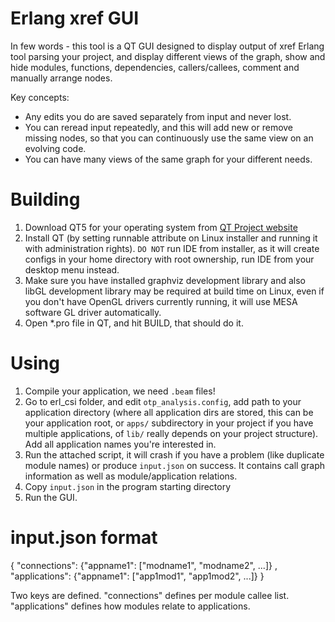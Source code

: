 # Erlang xref GUI

In few words - this tool is a QT GUI designed to display output of xref Erlang
tool parsing your project, and display different views of the graph, show and
hide modules, functions, dependencies, callers/callees, comment and manually
arrange nodes.

Key concepts:

*   Any edits you do are saved separately from input and never lost.
*   You can reread input repeatedly, and this will add new or remove missing
    nodes, so that you can continuously use the same view on an evolving code.
*   You can have many views of the same graph for your different needs.

# Building

1.  Download QT5 for your operating system from [QT Project website](http://qt-project.org)
1.  Install QT (by setting runnable attribute on Linux installer and running it
    with administration rights). `DO NOT` run IDE from installer, as it will
    create configs in your home directory with root ownership, run IDE from
    your desktop menu instead.
1.  Make sure you have installed graphviz development library and also libGL
    development library may be required at build time on Linux, even if you
    don't have OpenGL drivers currently running, it will use MESA software GL
    driver automatically.
1.  Open *.pro file in QT, and hit BUILD, that should do it.

# Using

1.  Compile your application, we need `.beam` files!
1.  Go to erl_csi folder, and edit `otp_analysis.config`, add path to your application
    directory (where all application dirs are stored, this can be your application root,
    or `apps/` subdirectory in your project if you have multiple applications, of `lib/`
    really depends on your project structure). Add all application names you're
    interested in.
1.  Run the attached script, it will crash if you have a problem (like duplicate module
    names) or produce `input.json` on success. It contains call graph information as well
    as module/application relations.
1.  Copy `input.json` in the program starting directory
1.  Run the GUI.

# input.json format

{ "connections": {"appname1": ["modname1", "modname2", ...]}
, "applications": {"appname1": ["app1mod1", "app1mod2", ...]}
}

Two keys are defined. "connections" defines per module callee list.
"applications" defines how modules relate to applications.
